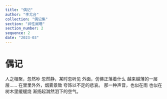 ```yaml
---
title: "偶记"
author: "李尤台"
collection: "偶记集"
section: "异性阑珊"
section_number: 2
sequence: 2
date: "2023-03"
---
```


# 偶记

人之相聚，忽然吵
忽然静，某时忽听见
外面，仿佛正落着什么
越来越薄的一层层……
在里里外外，烟雾景致
夸饰以不定的悲哀。
那一种声音，也似在雨
也似在树木里缓缓烧
渐扬起潸然泪下的空气。
